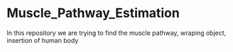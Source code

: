 # Muscle_Pathway_Estimation
 In this repository we are trying to find the muscle pathway, wraping object, insertion of human body
